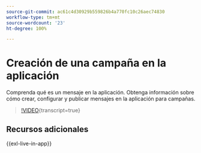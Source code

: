 ```yaml
---
source-git-commit: ac61c4d30929b559826b4a770fc10c26aec74830
workflow-type: tm+mt
source-wordcount: '23'
ht-degree: 100%

---
```

# Creación de una campaña en la aplicación

Comprenda qué es un mensaje en la aplicación. Obtenga información sobre cómo crear, configurar y publicar mensajes en la aplicación para campañas.

>[!VIDEO](https://video.tv.adobe.com/v/3451885?quality=12&learn=on&captions=spa){transcript=true}

## Recursos adicionales

{{exl-live-in-app}}
